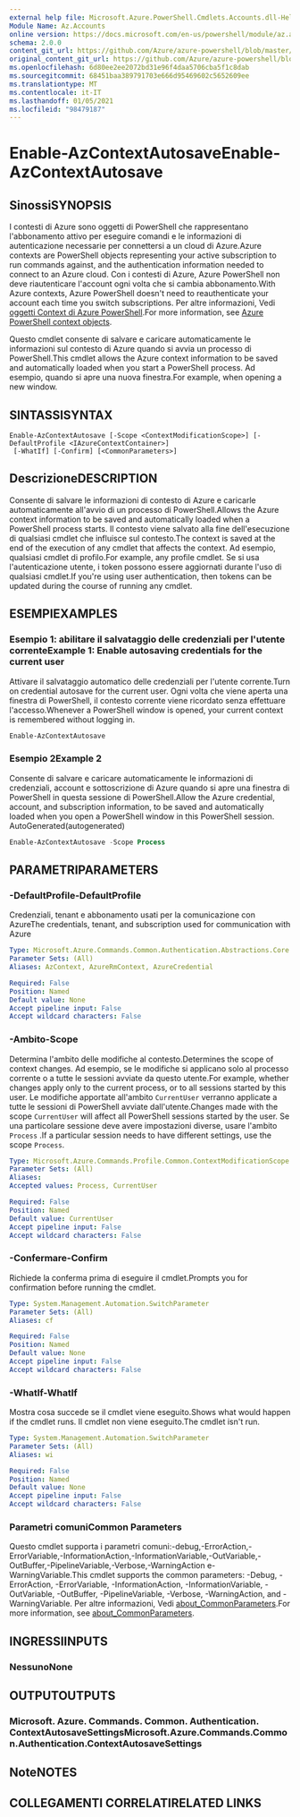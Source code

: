 ```yaml
---
external help file: Microsoft.Azure.PowerShell.Cmdlets.Accounts.dll-Help.xml
Module Name: Az.Accounts
online version: https://docs.microsoft.com/en-us/powershell/module/az.accounts/enable-azcontextautosave
schema: 2.0.0
content_git_url: https://github.com/Azure/azure-powershell/blob/master/src/Accounts/Accounts/help/Enable-AzContextAutosave.md
original_content_git_url: https://github.com/Azure/azure-powershell/blob/master/src/Accounts/Accounts/help/Enable-AzContextAutosave.md
ms.openlocfilehash: 6d80ee2ee2072bd31e96f4daa5706cba5f1c8dab
ms.sourcegitcommit: 68451baa389791703e666d95469602c5652609ee
ms.translationtype: MT
ms.contentlocale: it-IT
ms.lasthandoff: 01/05/2021
ms.locfileid: "98479187"
---
```

# <span data-ttu-id="0c84e-101">Enable-AzContextAutosave</span><span class="sxs-lookup"><span data-stu-id="0c84e-101">Enable-AzContextAutosave</span></span>

## <span data-ttu-id="0c84e-102">Sinossi</span><span class="sxs-lookup"><span data-stu-id="0c84e-102">SYNOPSIS</span></span>
<span data-ttu-id="0c84e-103">I contesti di Azure sono oggetti di PowerShell che rappresentano l'abbonamento attivo per eseguire comandi e le informazioni di autenticazione necessarie per connettersi a un cloud di Azure.</span><span class="sxs-lookup"><span data-stu-id="0c84e-103">Azure contexts are PowerShell objects representing your active subscription to run commands against, and the authentication information needed to connect to an Azure cloud.</span></span> <span data-ttu-id="0c84e-104">Con i contesti di Azure, Azure PowerShell non deve riautenticare l'account ogni volta che si cambia abbonamento.</span><span class="sxs-lookup"><span data-stu-id="0c84e-104">With Azure contexts, Azure PowerShell doesn't need to reauthenticate your account each time you switch subscriptions.</span></span> <span data-ttu-id="0c84e-105">Per altre informazioni, Vedi [oggetti Context di Azure PowerShell](https://docs.microsoft.com/powershell/azure/context-persistence).</span><span class="sxs-lookup"><span data-stu-id="0c84e-105">For more information, see [Azure PowerShell context objects](https://docs.microsoft.com/powershell/azure/context-persistence).</span></span>

<span data-ttu-id="0c84e-106">Questo cmdlet consente di salvare e caricare automaticamente le informazioni sul contesto di Azure quando si avvia un processo di PowerShell.</span><span class="sxs-lookup"><span data-stu-id="0c84e-106">This cmdlet allows the Azure context information to be saved and automatically loaded when you start a PowerShell process.</span></span> <span data-ttu-id="0c84e-107">Ad esempio, quando si apre una nuova finestra.</span><span class="sxs-lookup"><span data-stu-id="0c84e-107">For example, when opening a new window.</span></span>

## <span data-ttu-id="0c84e-108">SINTASSI</span><span class="sxs-lookup"><span data-stu-id="0c84e-108">SYNTAX</span></span>

```
Enable-AzContextAutosave [-Scope <ContextModificationScope>] [-DefaultProfile <IAzureContextContainer>]
 [-WhatIf] [-Confirm] [<CommonParameters>]
```

## <span data-ttu-id="0c84e-109">Descrizione</span><span class="sxs-lookup"><span data-stu-id="0c84e-109">DESCRIPTION</span></span>

<span data-ttu-id="0c84e-110">Consente di salvare le informazioni di contesto di Azure e caricarle automaticamente all'avvio di un processo di PowerShell.</span><span class="sxs-lookup"><span data-stu-id="0c84e-110">Allows the Azure context information to be saved and automatically loaded when a PowerShell process starts.</span></span> <span data-ttu-id="0c84e-111">Il contesto viene salvato alla fine dell'esecuzione di qualsiasi cmdlet che influisce sul contesto.</span><span class="sxs-lookup"><span data-stu-id="0c84e-111">The context is saved at the end of the execution of any cmdlet that affects the context.</span></span> <span data-ttu-id="0c84e-112">Ad esempio, qualsiasi cmdlet di profilo.</span><span class="sxs-lookup"><span data-stu-id="0c84e-112">For example, any profile cmdlet.</span></span> <span data-ttu-id="0c84e-113">Se si usa l'autenticazione utente, i token possono essere aggiornati durante l'uso di qualsiasi cmdlet.</span><span class="sxs-lookup"><span data-stu-id="0c84e-113">If you're using user authentication, then tokens can be updated during the course of running any cmdlet.</span></span>

## <span data-ttu-id="0c84e-114">ESEMPI</span><span class="sxs-lookup"><span data-stu-id="0c84e-114">EXAMPLES</span></span>

### <span data-ttu-id="0c84e-115">Esempio 1: abilitare il salvataggio delle credenziali per l'utente corrente</span><span class="sxs-lookup"><span data-stu-id="0c84e-115">Example 1: Enable autosaving credentials for the current user</span></span>

<span data-ttu-id="0c84e-116">Attivare il salvataggio automatico delle credenziali per l'utente corrente.</span><span class="sxs-lookup"><span data-stu-id="0c84e-116">Turn on credential autosave for the current user.</span></span> <span data-ttu-id="0c84e-117">Ogni volta che viene aperta una finestra di PowerShell, il contesto corrente viene ricordato senza effettuare l'accesso.</span><span class="sxs-lookup"><span data-stu-id="0c84e-117">Whenever a PowerShell window is opened, your current context is remembered without logging in.</span></span>

```powershell
Enable-AzContextAutosave
```

### <span data-ttu-id="0c84e-118">Esempio 2</span><span class="sxs-lookup"><span data-stu-id="0c84e-118">Example 2</span></span>

<span data-ttu-id="0c84e-119">Consente di salvare e caricare automaticamente le informazioni di credenziali, account e sottoscrizione di Azure quando si apre una finestra di PowerShell in questa sessione di PowerShell.</span><span class="sxs-lookup"><span data-stu-id="0c84e-119">Allow the Azure credential, account, and subscription information, to be saved and automatically loaded when you open a PowerShell window in this PowerShell session.</span></span> <span data-ttu-id="0c84e-120">AutoGenerated</span><span class="sxs-lookup"><span data-stu-id="0c84e-120">(autogenerated)</span></span>

```powershell <!-- Aladdin Generated Example -->
Enable-AzContextAutosave -Scope Process
```

## <span data-ttu-id="0c84e-121">PARAMETRI</span><span class="sxs-lookup"><span data-stu-id="0c84e-121">PARAMETERS</span></span>

### <span data-ttu-id="0c84e-122">-DefaultProfile</span><span class="sxs-lookup"><span data-stu-id="0c84e-122">-DefaultProfile</span></span>

<span data-ttu-id="0c84e-123">Credenziali, tenant e abbonamento usati per la comunicazione con Azure</span><span class="sxs-lookup"><span data-stu-id="0c84e-123">The credentials, tenant, and subscription used for communication with Azure</span></span>

```yaml
Type: Microsoft.Azure.Commands.Common.Authentication.Abstractions.Core.IAzureContextContainer
Parameter Sets: (All)
Aliases: AzContext, AzureRmContext, AzureCredential

Required: False
Position: Named
Default value: None
Accept pipeline input: False
Accept wildcard characters: False
```

### <span data-ttu-id="0c84e-124">-Ambito</span><span class="sxs-lookup"><span data-stu-id="0c84e-124">-Scope</span></span>

<span data-ttu-id="0c84e-125">Determina l'ambito delle modifiche al contesto.</span><span class="sxs-lookup"><span data-stu-id="0c84e-125">Determines the scope of context changes.</span></span> <span data-ttu-id="0c84e-126">Ad esempio, se le modifiche si applicano solo al processo corrente o a tutte le sessioni avviate da questo utente.</span><span class="sxs-lookup"><span data-stu-id="0c84e-126">For example, whether changes apply only to the current process, or to all sessions started by this user.</span></span> <span data-ttu-id="0c84e-127">Le modifiche apportate all'ambito `CurrentUser` verranno applicate a tutte le sessioni di PowerShell avviate dall'utente.</span><span class="sxs-lookup"><span data-stu-id="0c84e-127">Changes made with the scope `CurrentUser` will affect all PowerShell sessions started by the user.</span></span> <span data-ttu-id="0c84e-128">Se una particolare sessione deve avere impostazioni diverse, usare l'ambito `Process` .</span><span class="sxs-lookup"><span data-stu-id="0c84e-128">If a particular session needs to have different settings, use the scope `Process`.</span></span>

```yaml
Type: Microsoft.Azure.Commands.Profile.Common.ContextModificationScope
Parameter Sets: (All)
Aliases:
Accepted values: Process, CurrentUser

Required: False
Position: Named
Default value: CurrentUser
Accept pipeline input: False
Accept wildcard characters: False
```

### <span data-ttu-id="0c84e-129">-Confermare</span><span class="sxs-lookup"><span data-stu-id="0c84e-129">-Confirm</span></span>

<span data-ttu-id="0c84e-130">Richiede la conferma prima di eseguire il cmdlet.</span><span class="sxs-lookup"><span data-stu-id="0c84e-130">Prompts you for confirmation before running the cmdlet.</span></span>

```yaml
Type: System.Management.Automation.SwitchParameter
Parameter Sets: (All)
Aliases: cf

Required: False
Position: Named
Default value: None
Accept pipeline input: False
Accept wildcard characters: False
```

### <span data-ttu-id="0c84e-131">-WhatIf</span><span class="sxs-lookup"><span data-stu-id="0c84e-131">-WhatIf</span></span>

<span data-ttu-id="0c84e-132">Mostra cosa succede se il cmdlet viene eseguito.</span><span class="sxs-lookup"><span data-stu-id="0c84e-132">Shows what would happen if the cmdlet runs.</span></span>
<span data-ttu-id="0c84e-133">Il cmdlet non viene eseguito.</span><span class="sxs-lookup"><span data-stu-id="0c84e-133">The cmdlet isn't run.</span></span>

```yaml
Type: System.Management.Automation.SwitchParameter
Parameter Sets: (All)
Aliases: wi

Required: False
Position: Named
Default value: None
Accept pipeline input: False
Accept wildcard characters: False
```

### <span data-ttu-id="0c84e-134">Parametri comuni</span><span class="sxs-lookup"><span data-stu-id="0c84e-134">Common Parameters</span></span>

<span data-ttu-id="0c84e-135">Questo cmdlet supporta i parametri comuni:-debug,-ErrorAction,-ErrorVariable,-InformationAction,-InformationVariable,-OutVariable,-OutBuffer,-PipelineVariable,-Verbose,-WarningAction e-WarningVariable.</span><span class="sxs-lookup"><span data-stu-id="0c84e-135">This cmdlet supports the common parameters: -Debug, -ErrorAction, -ErrorVariable, -InformationAction, -InformationVariable, -OutVariable, -OutBuffer, -PipelineVariable, -Verbose, -WarningAction, and -WarningVariable.</span></span> <span data-ttu-id="0c84e-136">Per altre informazioni, Vedi [about_CommonParameters](http://go.microsoft.com/fwlink/?LinkID=113216).</span><span class="sxs-lookup"><span data-stu-id="0c84e-136">For more information, see [about_CommonParameters](http://go.microsoft.com/fwlink/?LinkID=113216).</span></span>

## <span data-ttu-id="0c84e-137">INGRESSI</span><span class="sxs-lookup"><span data-stu-id="0c84e-137">INPUTS</span></span>

### <span data-ttu-id="0c84e-138">Nessuno</span><span class="sxs-lookup"><span data-stu-id="0c84e-138">None</span></span>

## <span data-ttu-id="0c84e-139">OUTPUT</span><span class="sxs-lookup"><span data-stu-id="0c84e-139">OUTPUTS</span></span>

### <span data-ttu-id="0c84e-140">Microsoft. Azure. Commands. Common. Authentication. ContextAutosaveSettings</span><span class="sxs-lookup"><span data-stu-id="0c84e-140">Microsoft.Azure.Commands.Common.Authentication.ContextAutosaveSettings</span></span>

## <span data-ttu-id="0c84e-141">Note</span><span class="sxs-lookup"><span data-stu-id="0c84e-141">NOTES</span></span>

## <span data-ttu-id="0c84e-142">COLLEGAMENTI CORRELATI</span><span class="sxs-lookup"><span data-stu-id="0c84e-142">RELATED LINKS</span></span>
